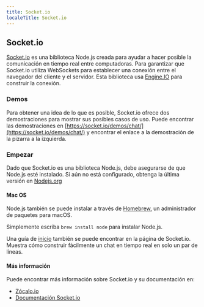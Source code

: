 ```yaml
---
title: Socket.io
localeTitle: Socket.io
---
```

## Socket.io

[Socket.io](https://socket.io/) es una biblioteca Node.js creada para ayudar a hacer posible la comunicación en tiempo real entre computadoras. Para garantizar que Socket.io utiliza WebSockets para establecer una conexión entre el navegador del cliente y el servidor. Esta biblioteca usa [Engine.IO](https://github.com/socketio/engine.io) para construir la conexión.

### Demos

Para obtener una idea de lo que es posible, Socket.io ofrece dos demostraciones para mostrar sus posibles casos de uso. Puede encontrar las demostraciones en [https://socket.io/demos/chat/](https://socket.io/demos/chat/) y encontrar el enlace a la demostración de la pizarra a la izquierda.

### Empezar

Dado que Socket.io es una biblioteca Node.js, debe asegurarse de que Node.js esté instalado. Si aún no está configurado, obtenga la última versión en [Nodejs.org](https://nodejs.org/)

#### Mac OS

Node.js también se puede instalar a través de [Homebrew,](https://brew.sh/) un administrador de paquetes para macOS.

Simplemente escriba `brew install node` para instalar Node.js.

Una guía de [inicio](https://socket.io/get-started/chat/) también se puede encontrar en la página de Socket.io. Muestra cómo construir fácilmente un chat en tiempo real en solo un par de líneas.

#### Más información

Puede encontrar más información sobre Socket.io y su documentación en:

*   [Zócalo.io](https://socket.io/)
*   [Documentación Socket.io](https://socket.io/docs/)